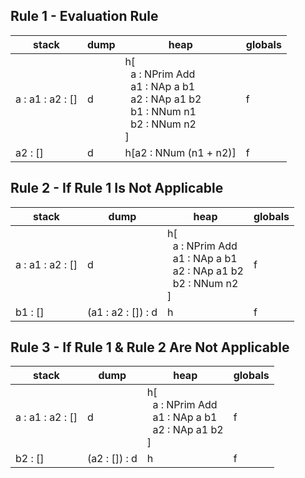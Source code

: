 ## Rule 1 - Evaluation Rule
| stack            | dump | heap                                                                                                                                                          | globals |
|------------------|------|---------------------------------------------------------------------------------------------------------------------------------------------------------------|---------|
| a : a1 : a2 : [] | d    | h[<br/>&nbsp;&nbsp;a : NPrim Add<br/>&nbsp;&nbsp;a1 : NAp a b1<br/>&nbsp;&nbsp;a2 : NAp a1 b2<br/>&nbsp;&nbsp;b1 : NNum n1<br/>&nbsp;&nbsp;b2 : NNum n2<br/>] | f       |
| a2 : []          | d    | h[a2 : NNum (n1 + n2)]                                                                                                                                        | f       |

## Rule 2 - If Rule 1 Is Not Applicable
| stack            | dump               | heap                                                                                                                             | globals |
|------------------|--------------------|----------------------------------------------------------------------------------------------------------------------------------|---------|
| a : a1 : a2 : [] | d                  | h[<br/>&nbsp;&nbsp;a : NPrim Add<br/>&nbsp;&nbsp;a1 : NAp a b1<br/>&nbsp;&nbsp;a2 : NAp a1 b2<br/>&nbsp;&nbsp;b2 : NNum n2<br/>] | f       |
| b1 : []          | (a1 : a2 : []) : d | h                                                                                                                                | f       |

## Rule 3 - If Rule 1 & Rule 2 Are Not Applicable
| stack            | dump          | heap                                                                                                | globals |
|------------------|---------------|-----------------------------------------------------------------------------------------------------|---------|
| a : a1 : a2 : [] | d             | h[<br/>&nbsp;&nbsp;a : NPrim Add<br/>&nbsp;&nbsp;a1 : NAp a b1<br/>&nbsp;&nbsp;a2 : NAp a1 b2<br/>] | f       |
| b2 : []          | (a2 : []) : d | h                                                                                                   | f       |
